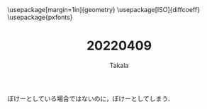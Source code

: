 ﻿---
title: 20220409
yesterday: 20220408
tomorrow: 20220410
days: 834
author: Takala
header-includes:
  - \usepackage[margin=1in]{geometry}
  - \usepackage[ISO]{diffcoeff}
  - \usepackage{pxfonts}
---


ぼけーとしている場合ではないのに，ぼけーとしてしまう．

